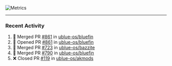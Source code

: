 ![Metrics](https://metrics.lecoq.io/KyleGospo?template=classic&base=header%2C%20activity%2C%20community%2C%20repositories%2C%20metadata&base.indepth=false&base.hireable=false&base.skip=false&config.timezone=America%2FLos_Angeles)

---
### Recent Activity
<!--START_SECTION:activity-->
1. 🎉 Merged PR [#861](https://github.com/ublue-os/bluefin/pull/861) in [ublue-os/bluefin](https://github.com/ublue-os/bluefin)
2. 💪 Opened PR [#861](https://github.com/ublue-os/bluefin/pull/861) in [ublue-os/bluefin](https://github.com/ublue-os/bluefin)
3. 🎉 Merged PR [#723](https://github.com/ublue-os/bazzite/pull/723) in [ublue-os/bazzite](https://github.com/ublue-os/bazzite)
4. 🎉 Merged PR [#790](https://github.com/ublue-os/bluefin/pull/790) in [ublue-os/bluefin](https://github.com/ublue-os/bluefin)
5. ❌ Closed PR [#119](https://github.com/ublue-os/akmods/pull/119) in [ublue-os/akmods](https://github.com/ublue-os/akmods)
<!--END_SECTION:activity-->
